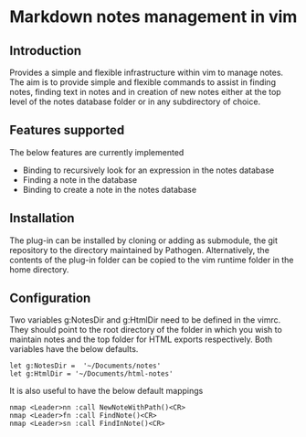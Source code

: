 # Markdown notes management in vim

## Introduction
Provides a simple and flexible infrastructure within vim to manage notes. The
aim is to provide simple and flexible commands to assist in finding notes,
finding text in notes and in creation of new notes either at the top level of
the notes database folder or in any subdirectory of choice.

## Features supported
The below features are currently implemented
   * Binding to recursively look for an expression in the notes database
   * Finding a note in the database
   * Binding to create a note in the notes database

## Installation
The plug-in can be installed by cloning or adding as submodule, the git
repository to the directory maintained by Pathogen. Alternatively, the contents
of the plug-in folder can be copied to the vim runtime folder in the home
directory.

## Configuration
Two variables g:NotesDir and g:HtmlDir need to be defined in the vimrc. They
should point to the root directory of the folder in which you wish to maintain
notes and the top folder for HTML exports respectively.  Both variables have the below defaults.

    let g:NotesDir =  '~/Documents/notes'
    let g:HtmlDir = '~/Documents/html-notes'

It is also useful to have the below default mappings

    nmap <Leader>nn :call NewNoteWithPath()<CR> 
    nmap <Leader>fn :call FindNote()<CR>
    nmap <Leader>sn :call FindInNote()<CR>


